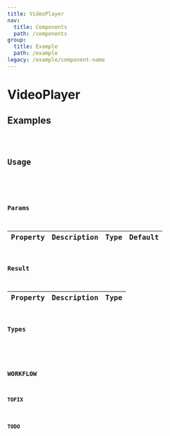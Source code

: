 ```yaml
---
title: VideoPlayer
nav:
  title: Components
  path: /components
group:
  title: Example
  path: /example
legacy: /example/component-name
---
```


# VideoPlayer

## Examples

<code src="./demo/basic.tsx" />

## Usage

```ts

```

### Params

| Property | Description | Type | Default |
| -------- | ----------- | ---- | ------- |

### Result

| Property | Description | Type |
| -------- | ----------- | ---- |

### Types

```ts

```

### WORKFLOW

#### TOFIX

#### TODO